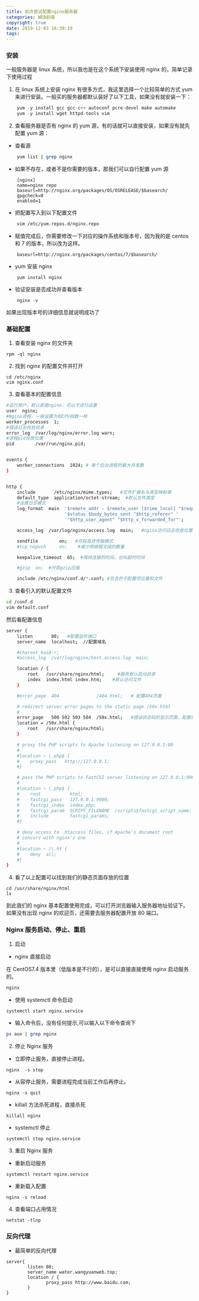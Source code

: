 ```yaml
---
title: 初次尝试配置nginx服务器
categories: WEB前端
copyright: true
date: 2019-12-03 16:39:19
tags:
---
```


### 安装

一般服务器是 linux 系统，所以我也是在这个系统下安装使用 nginx 的，简单记录下使用过程

1. 在 linux 系统上安装 nginx 有很多方式，我这里选择一个比较简单的方式 yum 来进行安装。一般买的服务器都默认装好了以下工具，如果没有就安装一下：

```js
    yum -y install gcc gcc-c++ autoconf pcre-devel make automake
    yum -y install wget httpd-tools vim
```

2. 查看服务器是否有 nginx 的 yum 源，有的话就可以直接安装，如果没有就先配置 yum 源：

- 查看源

```bash
    yum list | grep nginx
```

- 如果不存在，或者不是你需要的版本，那我们可以自行配置 yum 源

```
    [nginx]
    name=nginx repo
    baseurl=http://nginx.org/packages/OS/OSRELEASE/$basearch/
    gpgcheck=0
    enabled=1
```

- 把配置写入到以下配置文件

```bash
    vim /etc/yum.repos.d/nginx.repo
```

- 赋值完成后，你需要修改一下对应的操作系统和版本号，因为我的是 centos 和 7 的版本，所以改为这样。

```
    baseurl=http://nginx.org/packages/centos/7/$basearch/
```

- yum 安装 nginx

```
    yum install nginx
```

- 验证安装是否成功并查看版本

```
    nginx -v
```

如果出现版本号的详细信息就说明成功了

### 基础配置

1. 查看安装 nginx 的文件夹

```
rpm -ql nginx
```

2. 找到 nginx 的配置文件并打开

```
cd /etc/nginx
vim nginx.conf
```

3. 查看基本的配置信息

```bash
#运行用户，默认即是nginx，可以不进行设置
user  nginx;
#Nginx进程，一般设置为和CPU核数一样
worker_processes  1;
#错误日志存放目录
error_log  /var/log/nginx/error.log warn;
#进程pid存放位置
pid        /var/run/nginx.pid;


events {
    worker_connections  1024; # 单个后台进程的最大并发数
}


http {
    include       /etc/nginx/mime.types;   #文件扩展名与类型映射表
    default_type  application/octet-stream;  #默认文件类型
    #设置日志模式
    log_format  main  '$remote_addr - $remote_user [$time_local] "$request" '
                      '$status $body_bytes_sent "$http_referer" '
                      '"$http_user_agent" "$http_x_forwarded_for"';

    access_log  /var/log/nginx/access.log  main;   #nginx访问日志存放位置

    sendfile        on;   #开启高效传输模式
    #tcp_nopush     on;    #减少网络报文段的数量

    keepalive_timeout  65;  #保持连接的时间，也叫超时时间

    #gzip  on;  #开启gzip压缩

    include /etc/nginx/conf.d/*.conf; #包含的子配置项位置和文件
```

3. 查看引入的默认配置文件

```bash
cd /conf.d
vim default.conf
```

然后看配置信息

```bash
server {
    listen       80;   #配置监听端口
    server_name  localhost;  //配置域名

    #charset koi8-r;
    #access_log  /var/log/nginx/host.access.log  main;

    location / {
        root   /usr/share/nginx/html;     #服务默认启动目录
        index  index.html index.htm;    #默认访问文件
    }

    #error_page  404              /404.html;   # 配置404页面

    # redirect server error pages to the static page /50x.html
    #
    error_page   500 502 503 504  /50x.html;   #错误状态码的显示页面，配置后需要重启
    location = /50x.html {
        root   /usr/share/nginx/html;
    }

    # proxy the PHP scripts to Apache listening on 127.0.0.1:80
    #
    #location ~ \.php$ {
    #    proxy_pass   http://127.0.0.1;
    #}

    # pass the PHP scripts to FastCGI server listening on 127.0.0.1:9000
    #
    #location ~ \.php$ {
    #    root           html;
    #    fastcgi_pass   127.0.0.1:9000;
    #    fastcgi_index  index.php;
    #    fastcgi_param  SCRIPT_FILENAME  /scripts$fastcgi_script_name;
    #    include        fastcgi_params;
    #}

    # deny access to .htaccess files, if Apache's document root
    # concurs with nginx's one
    #
    #location ~ /\.ht {
    #    deny  all;
    #}
}
```

4. 看了以上配置可以找到我们的静态页面存放的位置

```
cd /usr/share/nginx/html
ls
```

到此我们的 nginx 基本配置使用完成，可以打开浏览器输入服务器地址验证下。如果没有出现 nginx 的欢迎页，还需要去服务器配置开放 80 端口。

### Nginx 服务启动、停止、重启

1. 启动

- nginx 直接启动

在 CentOS7.4 版本里（低版本是不行的），是可以直接直接使用 nginx 启动服务的。

```bash
nginx
```

- 使用 systemctl 命令启动

```bash
systemctl start nginx.service
```

- 输入命令后，没有任何提示,可以输入以下命令查询下

```bash
ps aux | grep nginx
```

2. 停止 Nginx 服务

- 立即停止服务，直接停止进程。

```
nginx  -s stop
```

- 从容停止服务，需要进程完成当前工作后再停止。

```
nginx -s quit
```

- killall 方法杀死进程，直接杀死

```
killall nginx
```

- systemctl 停止

```
systemctl stop nginx.service
```

3. 重启 Nginx 服务

- 重新启动服务

```
systemctl restart nginx.service
```

- 重新载入配置

```
nginx -s reload
```

4. 查看端口占用情况

```
netstat -tlnp
```

### 反向代理

- 最简单的反向代理

```
server{
        listen 80;
        server_name water.wangyuanweb.top;
        location / {
               proxy_pass http://www.baidu.com;
        }
}
```
